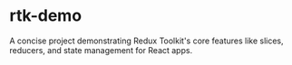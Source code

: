 # rtk-demo
A concise project demonstrating Redux Toolkit's core features like slices, reducers, and state management for React apps.

